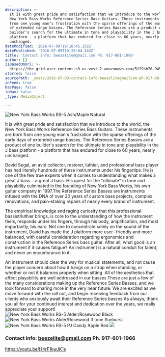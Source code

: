 ```yaml
---
description: >-
  It is with great pride and satisfaction that we introduce to the world, the
  New York Bass Works Reference Series Bass Guitars. These instruments are born
  from one young man’s frustration with the sparse offerings of the early days
  of extended range basses. The Reference Series Basses are a product of one
  builder’s search for the ultimate in tone and playability in the J bass
  platform - a platform that has endured for close to 60 years, nearly
  unchanged.
dateModified: '2016-07-09T19:18:45.159Z'
datePublished: '2016-07-09T19:20:04.348Z'
title: 'Contact info: beezelite@gmail.com Ph. 917-601-1966'
author: []
isBasedOnUrl: >-
  https://the-grid-user-content.s3-us-west-2.amazonaws.com/5f29bb70-9451-46c2-93d2-47bc075b37f9.jpg
starred: false
sourcePath: _posts/2016-07-09-contact-info-beezelitegmailcom-ph-917-601-1966.md
inFeed: true
hasPage: false
inNav: false
_type: MediaObject

---
```

![New York Bass Works RS-5 Ash/Maple Natural](https://the-grid-user-content.s3-us-west-2.amazonaws.com/576cebae-5570-48a3-ad71-b35d9024ea55.jpg)

It is with great pride and satisfaction that we introduce to the world, the New York Bass Works Reference Series Bass Guitars. These instruments are born from one young man's frustration with the sparse offerings of the early days of extended range basses. The Reference Series Basses are a product of one builder's search for the ultimate in tone and playability in the J bass platform - a platform that has endured for close to 60 years, nearly unchanged.

David Segal, an avid collector, restorer, luthier, and professional bass player has had literally hundreds of these instruments under his fingertips. He is one of the few true experts when it comes to understanding what makes a great J bass ...a great J bass. His quest for the "ultimate" in tone and playability culminated in the founding of New York Bass Works, his own guitar company in 1997.The Reference Series Basses are instruments infused with the DNA of over 20 years of custom bass projects, complex renovations, and pain-staking repairs of nearly every brand of instrument.

The empirical knowledge and raging curiosity that this professional bassist/luthier brings, is core to the understanding of how the instrument feels, responds under his fingers, through his body, amplification, and most importantly, his ears. Not one to concentrate solely on the sound of the instrument, David has made the J platform more user -friendly and more balanced, with careful consideration regarding ergonomics and construction in the Reference Series bass guitar. After all, what good is an instrument if it causes fatigue? An instrument is a natural conduit for talent, and never an encumbrance to it.

An instrument should clear the way for musical statements, and not cause the player concern about how it hangs on a strap when standing, or whether or not it balances properly when sitting. All of the aesthetics that affect playability are well addressed in our basses.These are just a few of the many considerations making up the Reference Series Basses, and we look forward to sharing more in the very near future. We are excited as we move forward with the roll out, and begin receiving feedback from our clients who anxiously await their Reference Series basses.As always, thank you all for your continued interest and dedication over the years, we really appreciate your support!
![New York Bass Works RS-5 Alder/Rosewood Black ](https://s3-us-west-2.amazonaws.com/the-grid-img/p/ac1cc8a110e815ff5bc4fac245f0852ba10bf10c.jpg)
![New York Bass Works Alder/Rosewood 3 tone Sunburst](https://s3-us-west-2.amazonaws.com/the-grid-img/p/0ea6db140b82fad76b93d54c3c96f3e70cb00510.jpg)
![New York Bass Works RS-5 PJ Candy Apple Red](https://s3-us-west-2.amazonaws.com/the-grid-img/p/f1bb6a27b0cbc49d6a6cccd12827f22341646e4e.jpg)
![](https://s3-us-west-2.amazonaws.com/the-grid-img/p/1c7d0aa8a9bcca254c8908ebba809ac90b302ef5.jpg)

### Contact info: beezelite@gmail.com Ph. 917-601-1966

https://youtu.be/H4rF1kwJK1s